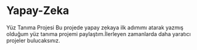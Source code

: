 # Yapay-Zeka
Yüz Tanıma Projesi 
Bu projede yapay zekaya  ilk adımımı atarak yazmış olduğum yüz tanıma projemi paylaştım.İlerleyen zamanlarda daha yaratıcı projeler bulucaksınız.
